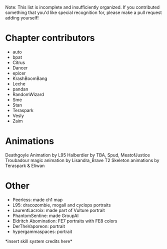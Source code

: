 Note: This list is incomplete and insufficiently organized. If you contributed
something that you'd like special recognition for, please make a pull request
adding yourself!

# Chapter contributors

- auto
- bpat
- Citrus
- Dancer
- epicer
- KrashBoomBang
- Leche
- pandan
- RandomWizard
- Sme
- Stan
- Teraspark
- Vesly
- Zaim

# Animations
Deathgoyle Animation by L95
Halberdier by TBA, Spud, MeatofJustice
Troubadour magic animation by Lisandra_Brave
T2 Skeleton animations by Teraspark & Eliwan

# Other

- Peerless: made ch1 map
- L95: dracozombie, mogall and cyclops portraits
- LaurentLacroix: made part of Vulture portrait
- PhantomSentine: made GroupAI
- Eldritch Abomination: FE7 portraits with FE8 colors
- DerTheVaporeon: portrait
- hypergammaspaces: portrait

\*insert skill system credits here*
